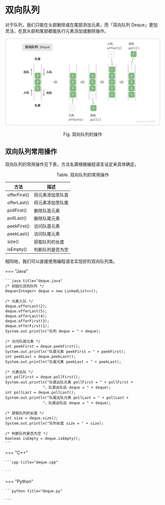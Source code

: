 # 双向队列

对于队列，我们只能在头部删除或在尾部添加元素，而「双向队列 Deque」更加灵活，在其头部和尾部都能执行元素添加或删除操作。

![deque_operations](deque.assets/deque_operations.png)

<p align="center"> Fig. 双向队列的操作 </p>

## 双向队列常用操作

双向队列的常用操作见下表，方法名需根据编程语言设定来具体确定。

<p align="center"> Table. 双向队列的常用操作 </p>

<div class="center-table" markdown>

| 方法         | 描述             |
| ------------ | ---------------- |
| offerFirst() | 将元素添加至队首 |
| offerLast()  | 将元素添加至队尾 |
| pollFirst()  | 删除队首元素     |
| pollLast()   | 删除队尾元素     |
| peekFirst()  | 访问队首元素     |
| peekLast()   | 访问队尾元素     |
| size()       | 获取队列的长度   |
| isEmpty()    | 判断队列是否为空 |

</div>

相同地，我们可以直接使用编程语言实现好的双向队列类。

=== "Java"

    ```java title="deque.java"
    /* 初始化双向队列 */
    Deque<Integer> deque = new LinkedList<>();
    
    /* 元素入队 */
    deque.offerLast(2);
    deque.offerLast(5);
    deque.offerLast(4);
    deque.offerFirst(3);
    deque.offerFirst(1);
    System.out.println("队列 deque = " + deque);
    
    /* 访问队首元素 */
    int peekFirst = deque.peekFirst();
    System.out.println("队首元素 peekFirst = " + peekFirst);
    int peekLast = deque.peekLast();
    System.out.println("队尾元素 peekLast = " + peekLast);
    
    /* 元素出队 */
    int pollFirst = deque.pollFirst();
    System.out.println("队首出队元素 pollFirst = " + pollFirst + 
                     "，队首出队后 deque = " + deque);
    int pollLast = deque.pollLast();
    System.out.println("队尾出队元素 pollLast = " + pollLast + 
                     "，队尾出队后 deque = " + deque);
    
    /* 获取队列的长度 */
    int size = deque.size();
    System.out.println("队列长度 size = " + size);
    
    /* 判断队列是否为空 */
    boolean isEmpty = deque.isEmpty();
    ```

=== "C++"

    ```cpp title="deque.cpp"
    
    ```

=== "Python"

    ```python title="deque.py"
    
    ```
